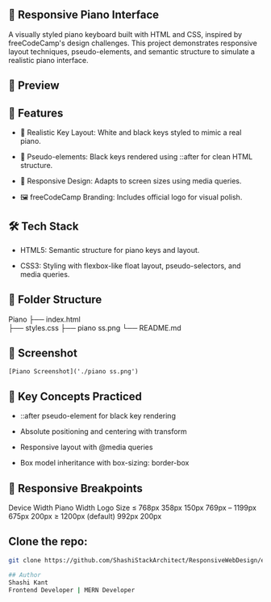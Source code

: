## 🎹 Responsive Piano Interface
A visually styled piano keyboard built with HTML and CSS, inspired by freeCodeCamp's design challenges. This project demonstrates responsive layout techniques, pseudo-elements, and semantic structure to simulate a realistic piano interface.


## 📸 Preview

## 🚀 Features
- 🎨 Realistic Key Layout: White and black keys styled to mimic a real piano.

- 🧩 Pseudo-elements: Black keys rendered using ::after for clean HTML structure.

- 📱 Responsive Design: Adapts to screen sizes using media queries.

- 🖼️ freeCodeCamp Branding: Includes official logo for visual polish.


## 🛠️ Tech Stack
- HTML5: Semantic structure for piano keys and layout.

- CSS3: Styling with flexbox-like float layout, pseudo-selectors, and media queries.


## 📁 Folder Structure
Piano
├── index.html       
├── styles.css
├── piano ss.png
└── README.md       

## 📸 Screenshot
`[Piano Screenshot]('./piano ss.png')`


## 🧠 Key Concepts Practiced
- ::after pseudo-element for black key rendering

- Absolute positioning and centering with transform

- Responsive layout with @media queries

- Box model inheritance with box-sizing: border-box


## 📱 Responsive Breakpoints
Device Width           Piano Width	  Logo Size
≤ 768px	               358px	      150px
769px – 1199px         675px	      200px
≥ 1200px (default)     992px          200px

## Clone the repo:
```bash
git clone https://github.com/ShashiStackArchitect/ResponsiveWebDesign/edit/main/piano

## Author
Shashi Kant
Frontend Developer | MERN Developer

